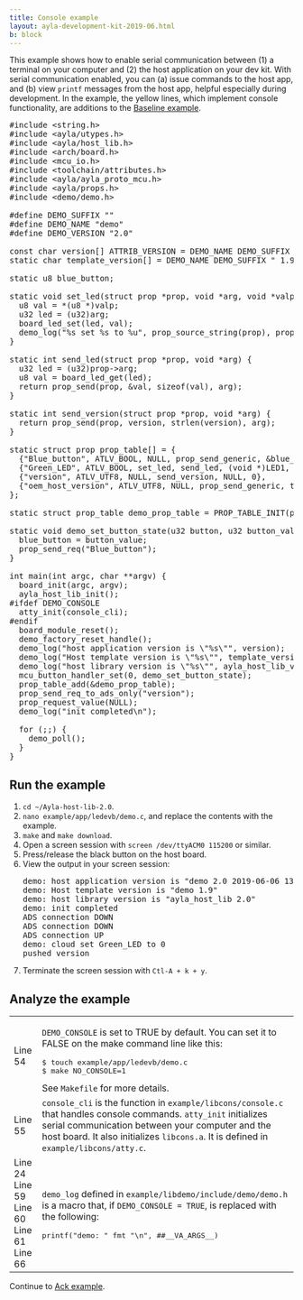 ```yaml
---
title: Console example
layout: ayla-development-kit-2019-06.html
b: block
---
```


This example shows how to enable serial communication between (1) a terminal on your computer and (2) the host application on your dev kit. With serial communication enabled, you can (a) issue commands to the host app, and (b) view <code>printf</code> messages from the host app, helpful especially during development. In the example, the yellow lines, which implement console functionality, are additions to the [Baseline example](../baseline-example).

<pre class="numbered">
<span>#include &lt;string.h&gt;</span>
<span>#include &lt;ayla/utypes.h&gt;</span>
<span>#include &lt;ayla/host_lib.h&gt;</span>
<span>#include &lt;arch/board.h&gt;</span>
<span>#include &lt;mcu_io.h&gt;</span>
<span>#include &lt;toolchain/attributes.h&gt;</span>
<span>#include &lt;ayla/ayla_proto_mcu.h&gt;</span>
<span>#include &lt;ayla/props.h&gt;</span>
<span>#include &lt;demo/demo.h&gt;</span>
<span></span>
<span>#define DEMO_SUFFIX ""</span>
<span>#define DEMO_NAME "demo"</span>
<span>#define DEMO_VERSION "2.0"</span>
<span></span>
<span>const char version[] ATTRIB_VERSION = DEMO_NAME DEMO_SUFFIX " " DEMO_VERSION " " BUILD_VERSION;</span>
<span>static char template_version[] = DEMO_NAME DEMO_SUFFIX " 1.9";</span>
<span></span>
<span>static u8 blue_button;</span>
<span></span>
<span>static void set_led(struct prop &ast;prop, void &ast;arg, void &ast;valp, size_t len) {</span>
<span>  u8 val = &ast;(u8 &ast;)valp;</span>
<span>  u32 led = (u32)arg;</span>
<span>  board_led_set(led, val);</span>
<span class="highlight">  demo_log("%s set %s to %u", prop_source_string(prop), prop->name, val);</span>
<span>}</span>
<span></span>
<span>static int send_led(struct prop &ast;prop, void &ast;arg) {</span>
<span>  u32 led = (u32)prop-&gt;arg;</span>
<span>  u8 val = board_led_get(led);</span>
<span>  return prop_send(prop, &val, sizeof(val), arg);</span>
<span>}</span>
<span></span>
<span>static int send_version(struct prop &ast;prop, void &ast;arg) {</span>
<span>  return prop_send(prop, version, strlen(version), arg);</span>
<span>}</span>
<span></span>
<span>static struct prop prop_table[] = {</span>
<span>  {"Blue_button", ATLV_BOOL, NULL, prop_send_generic, &blue_button, sizeof(blue_button)},</span>
<span>  {"Green_LED", ATLV_BOOL, set_led, send_led, (void &ast;)LED1, 1},</span>
<span>  {"version", ATLV_UTF8, NULL, send_version, NULL, 0},</span>
<span>  {"oem_host_version", ATLV_UTF8, NULL, prop_send_generic, template_version, sizeof(template_version) - 1},</span>
<span>};</span>
<span></span>
<span>static struct prop_table demo_prop_table = PROP_TABLE_INIT(prop_table);</span>
<span></span>
<span>static void demo_set_button_state(u32 button, u32 button_value) {</span>
<span>  blue_button = button_value;</span>
<span>  prop_send_req("Blue_button");</span>
<span>}</span>
<span></span>
<span>int main(int argc, char &ast;&ast;argv) {</span>
<span>  board_init(argc, argv);</span>
<span>  ayla_host_lib_init();</span>
<span class="highlight">#ifdef DEMO_CONSOLE</span>
<span class="highlight">  atty_init(console_cli);</span>
<span class="highlight">#endif</span>
<span>  board_module_reset();</span>
<span>  demo_factory_reset_handle();</span>
<span class="highlight">  demo_log("host application version is \"%s\"", version);</span>
<span class="highlight">  demo_log("Host template version is \"%s\"", template_version);</span>
<span class="highlight">  demo_log("host library version is \"%s\"", ayla_host_lib_version());</span>
<span>  mcu_button_handler_set(0, demo_set_button_state);</span>
<span>  prop_table_add(&demo_prop_table);</span>
<span>  prop_send_req_to_ads_only("version");</span>
<span>  prop_request_value(NULL);</span>
<span class="highlight">  demo_log("init completed\n");</span>
<span></span>
<span>  for (;;) {</span>
<span>    demo_poll();</span>
<span>  }</span>
<span>}</span>
</pre>

## Run the example

<ol>
<li><code>cd ~/Ayla-host-lib-2.0</code>.</li>
<li><code>nano example/app/ledevb/demo.c</code>, and replace the contents with the example.</li>
<li><code>make</code> and <code>make download</code>.
<li>Open a screen session with <code>screen /dev/ttyACM0 115200</code> or similar.</li>
<li>Press/release the black button on the host board.</li>
<li>View the output in your screen session:
<pre>
demo: host application version is "demo 2.0 2019-06-06 13:05:05"
demo: Host template version is "demo 1.9"
demo: host library version is "ayla_host_lib 2.0"
demo: init completed
ADS connection DOWN
ADS connection DOWN
ADS connection UP
demo: cloud set Green_LED to 0
pushed version
</pre>
</li>
<li>Terminate the screen session with <code>Ctl-A + k + y</code>.</li>
</ol>

## Analyze the example

<table class="code-line">
<tr>
<td>Line 54</td>
<td>
<p><code>DEMO_CONSOLE</code> is set to TRUE by default. You can set it to FALSE on the make command line like this:</p>
<pre>
$ touch example/app/ledevb/demo.c
$ make NO_CONSOLE=1
</pre>
See <code>Makefile</code> for more details.
</td>
</tr>
<tr>
<td>Line 55</td>
<td><code>console_cli</code> is the function in <code>example/libcons/console.c</code> that handles console commands. <code>atty_init</code> initializes serial communication between your computer and the host board. It also initializes <code>libcons.a</code>. It is defined in <code>example/libcons/atty.c</code>.</td>
</tr>
<tr>
<td>Line 24<br/>Line 59<br/>Line 60<br/>Line 61<br/>Line 66</td>
<td>
<p><code>demo_log</code> defined in <code>example/libdemo/include/demo/demo.h</code> is a macro that, if <code>DEMO_CONSOLE = TRUE</code>, is replaced with the following:</p>
<pre>
printf("demo: " fmt "\n", ##__VA_ARGS__)
</pre>
</td>
</tr>
</table>

Continue to [Ack example](../ack-example).
